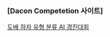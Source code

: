 ### [Dacon Competetion 사이트]

[도배 하자 유형 분류 AI 경진대회](https://dacon.io/competitions/official/236082/overview/description)
